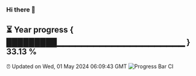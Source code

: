### Hi there 👋
⏳ Year progress { █████████▁▁▁▁▁▁▁▁▁▁▁▁▁▁▁▁▁▁▁▁▁ } 33.13 %
---
⏰ Updated on Wed, 01 May 2024 06:09:43 GMT
![Progress Bar CI](https://github.com/Moyi321/Moyi321/workflows/Progress%20Bar%20CI/badge.svg)
